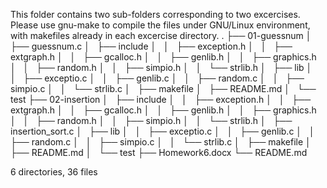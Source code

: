 This folder contains two sub-folders corresponding to two excercises.
Please use gnu-make to compile the files under GNU/Linux environment, with makefiles already in each excercise directory.
.
├── 01-guessnum
│   ├── guessnum.c
│   ├── include
│   │   ├── exception.h
│   │   ├── extgraph.h
│   │   ├── gcalloc.h
│   │   ├── genlib.h
│   │   ├── graphics.h
│   │   ├── random.h
│   │   ├── simpio.h
│   │   └── strlib.h
│   ├── lib
│   │   ├── exceptio.c
│   │   ├── genlib.c
│   │   ├── random.c
│   │   ├── simpio.c
│   │   └── strlib.c
│   ├── makefile
│   ├── README.md
│   └── test
├── 02-insertion
│   ├── include
│   │   ├── exception.h
│   │   ├── extgraph.h
│   │   ├── gcalloc.h
│   │   ├── genlib.h
│   │   ├── graphics.h
│   │   ├── random.h
│   │   ├── simpio.h
│   │   └── strlib.h
│   ├── insertion_sort.c
│   ├── lib
│   │   ├── exceptio.c
│   │   ├── genlib.c
│   │   ├── random.c
│   │   ├── simpio.c
│   │   └── strlib.c
│   ├── makefile
│   ├── README.md
│   └── test
├── Homework6.docx
└── README.md

6 directories, 36 files

